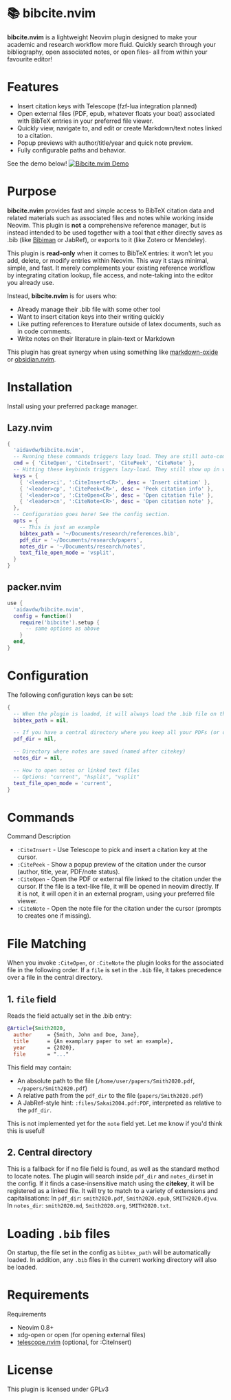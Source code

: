 # 📚 bibcite.nvim
**bibcite.nvim** is a lightweight Neovim plugin designed to make your academic and research workflow more fluid.
Quickly search through your bibliography, open associated notes, or open files- all from within your favourite editor!

# Features
- Insert citation keys with Telescope (fzf-lua integration planned)
- Open external files (PDF, epub, whatever floats your boat) associated with BibTeX entries in your preferred file viewer.
- Quickly view, navigate to, and edit or create Markdown/text notes linked to a citation.
- Popup previews with author/title/year and quick note preview.
- Fully configurable paths and behavior.

See the demo below!
[![Bibcite.nvim Demo](https://img.youtube.com/vi/dwAJq2JPf_w/0.jpg)](https://www.youtube.com/watch?v=dwAJq2JPf_w)


# Purpose
**bibcite.nvim** provides fast and simple access to BibTeX citation data and related materials such as associated files and notes while working inside Neovim.
This plugin is **not** a comprehensive reference manager, but is instead intended to be used together with a tool that either directly saves as .bib (like [Bibiman](https://codeberg.org/lukeflo/bibiman) or JabRef), or exports to it (like Zotero or Mendeley).

This plugin is **read-only** when it comes to BibTeX entries: it won't let you add, delete, or modify entries within Neovim.
This way it stays minimal, simple, and fast.
It merely complements your existing reference workflow by integrating citation lookup, file access, and note-taking into the editor you already use.

Instead, **bibcite.nvim** is for users who:
- Already manage their .bib file with some other tool
- Want to insert citation keys into their writing quickly
- Like putting references to literature outside of latex documents, such as in code comments.
- Write notes on their literature in plain-text or Markdown

This plugin has great synergy when using something like [markdown-oxide](https://github.com/Feel-ix-343/markdown-oxide) or [obsidian.nvim](https://github.com/epwalsh/obsidian.nvim).

# Installation
Install using your preferred package manager.

## Lazy.nvim
```lua
{
  'aidavdw/bibcite.nvim',
  -- Running these commands triggers lazy load. They are still auto-completed.
  cmd = { 'CiteOpen', 'CiteInsert', 'CitePeek', 'CiteNote' },
  -- Hitting these keybinds triggers lazy-load. They still show up in which-keys.
  keys = {
    { '<leader>ci', ':CiteInsert<CR>', desc = 'Insert citation' },
    { '<leader>cp', ':CitePeek<CR>', desc = 'Peek citation info' },
    { '<leader>co', ':CiteOpen<CR>', desc = 'Open citation file' },
    { '<leader>cn', ':CiteNote<CR>', desc = 'Open citation note' },
  },
  -- Configuration goes here! See the config section.
  opts = {
    -- This is just an example
    bibtex_path = '~/Documents/research/references.bib',
    pdf_dir = '~/Documents/research/papers',
    notes_dir = '~/Documents/research/notes',
    text_file_open_mode = 'vsplit',
  }
}
```

## packer.nvim
```lua
use {
  'aidavdw/bibcite.nvim',
  config = function()
    require('bibcite').setup {
      -- same options as above
    }
  end,
}
```

# Configuration
The following configuration keys can be set:
```lua
{
  -- When the plugin is loaded, it will always load the .bib file on this path
  bibtex_path = nil,

  -- If you have a central directory where you keep all your PDFs (or other source/associated materials), put it here.
  pdf_dir = nil,

  -- Directory where notes are saved (named after citekey)
  notes_dir = nil,

  -- How to open notes or linked text files
  -- Options: "current", "hsplit", "vsplit"
  text_file_open_mode = 'current', 
}
```

# Commands
Command	Description
- `:CiteInsert` - Use Telescope to pick and insert a citation key at the cursor.
- `:CitePeek` - Show a popup preview of the citation under the cursor (author, title, year, PDF/note status).
- `:CiteOpen` - Open the PDF or external file linked to the citation under the cursor. If the file is a text-like file, it will be opened in neovim directly. If it is not, it will open it in an external program, using your preferred file viewer.
- `:CiteNote` - Open the note file for the citation under the cursor (prompts to creates one if missing).

# File Matching
When you invoke `:CiteOpen`, or `:CiteNote` the plugin looks for the associated file in the following order.
If a `file` is set in the `.bib` file, it takes precedence over a file in the central directory.

## 1. `file` field
Reads the field actually set in the .bib entry:
```bib
@Article{Smith2020,
  author     = {Smith, John and Doe, Jane},
  title      = {An examplary paper to set an example},
  year       = {2020},
  file       = "..."
```
This field may contain:
- An absolute path to the file (`/home/user/papers/Smith2020.pdf`, `~/papers/Smith2020.pdf`)
- A relative path from the `pdf_dir` to the file (`papers/Smith2020.pdf`)
- A JabRef-style hint: `:files/Sakai2004.pdf:PDF`, interpreted as relative to the `pdf_dir`. 

This is not implemented yet for the `note` field yet. Let me know if you'd think this is useful!


## 2. Central directory
This is a fallback for if no file field is found, as well as the standard method to locate notes.
The plugin will search inside `pdf_dir` and `notes_dir`set in the config.
If it finds a case-insensitive match using the **citekey**, it will be registered as a linked file.
It will try to match to a variety of extensions and capitalisations:
In `pdf_dir`: `smith2020.pdf`, `Smith2020.epub`, `SMITH2020.djvu`.
In `notes_dir`: `smith2020.md`, `Smith2020.org`, `SMITH2020.txt`.

# Loading `.bib` files
On startup, the file set in the config as `bibtex_path` will be automatically loaded.
In addition, any `.bib` files in the current working directory will also be loaded.

# Requirements
Requirements
- Neovim 0.8+
- xdg-open or open (for opening external files)
- [telescope.nvim](https://github.com/nvim-telescope/telescope.nvim) (optional, for :CiteInsert)

# License
This plugin is licensed under GPLv3 
